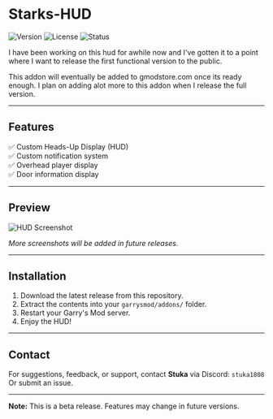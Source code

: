 # Starks-HUD
![Version](https://img.shields.io/badge/version-1.0-blue)
![License](https://img.shields.io/badge/license-MIT-lightgrey)
![Status](https://img.shields.io/badge/status-beta-yellow)


I have been working on this hud for awhile now and I've gotten it to a point where I want to release the first functional version to the public.

This addon will eventually be added to gmodstore.com once its ready enough.
I plan on adding alot more to this addon when I release the full version.


---

## Features
✅ Custom Heads-Up Display (HUD)  
✅ Custom notification system  
✅ Overhead player display  
✅ Door information display  

---

## Preview
![HUD Screenshot](https://github.com/user-attachments/assets/3ce96d65-1bbd-4528-b918-20627debd3ae)  

*More screenshots will be added in future releases.*

---

## Installation

1. Download the latest release from this repository.  
2. Extract the contents into your `garrysmod/addons/` folder.  
3. Restart your Garry's Mod server.  
4. Enjoy the HUD!

---

## Contact

For suggestions, feedback, or support, contact **Stuka** via Discord: `stuka1808` Or submit an issue.

---

**Note:** This is a beta release. Features may change in future versions.
